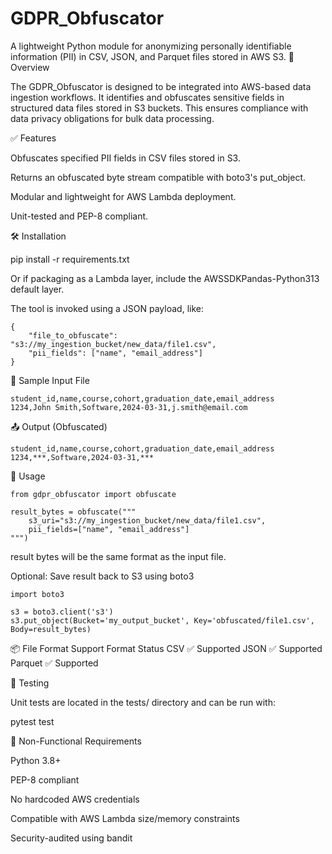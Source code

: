 # GDPR_Obfuscator

A lightweight Python module for anonymizing personally identifiable information (PII) in CSV, JSON, and Parquet files stored in AWS S3.
📘 Overview

The GDPR_Obfuscator is designed to be integrated into AWS-based data ingestion workflows. It identifies and obfuscates sensitive fields in structured data files stored in S3 buckets. This ensures compliance with data privacy obligations for bulk data processing.

✅ Features

Obfuscates specified PII fields in CSV files stored in S3.

Returns an obfuscated byte stream compatible with boto3's put_object.

Modular and lightweight for AWS Lambda deployment.

Unit-tested and PEP-8 compliant.


🛠️ Installation

pip install -r requirements.txt

Or if packaging as a Lambda layer, include the AWSSDKPandas-Python313 default layer.

The tool is invoked using a JSON payload, like:

    {
        "file_to_obfuscate": "s3://my_ingestion_bucket/new_data/file1.csv",
        "pii_fields": ["name", "email_address"]
    }

🧪 Sample Input File

    student_id,name,course,cohort,graduation_date,email_address
    1234,John Smith,Software,2024-03-31,j.smith@email.com

📤 Output (Obfuscated)

    student_id,name,course,cohort,graduation_date,email_address
    1234,***,Software,2024-03-31,***

🧩 Usage

    from gdpr_obfuscator import obfuscate

    result_bytes = obfuscate("""
        s3_uri="s3://my_ingestion_bucket/new_data/file1.csv",
        pii_fields=["name", "email_address"]
    """)

result bytes will be the same format as the input file.

Optional: Save result back to S3 using boto3

    import boto3

    s3 = boto3.client('s3')
    s3.put_object(Bucket='my_output_bucket', Key='obfuscated/file1.csv', Body=result_bytes)


📦 File Format Support
Format	Status
CSV	✅ Supported
JSON	✅ Supported
Parquet	✅ Supported


🧪 Testing

Unit tests are located in the tests/ directory and can be run with:

pytest test

🚧 Non-Functional Requirements

Python 3.8+

PEP-8 compliant

No hardcoded AWS credentials

Compatible with AWS Lambda size/memory constraints

Security-audited using bandit
